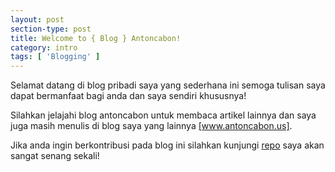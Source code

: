 ```yaml
---
layout: post
section-type: post
title: Welcome to { Blog } Antoncabon!
category: intro
tags: [ 'Blogging' ]
---
```


Selamat datang di blog pribadi saya yang sederhana ini semoga tulisan saya dapat bermanfaat bagi anda dan saya sendiri khususnya!

Silahkan jelajahi blog antoncabon untuk membaca artikel lainnya dan saya juga masih menulis di blog saya yang lainnya <a href="http://www.antoncabon.us" target="\_blank">[www.antoncabon.us]</a>.

Jika anda ingin berkontribusi pada blog ini silahkan kunjungi <a href="https://github.com/antoncbn" target="\_blank">repo</a> saya akan sangat senang sekali!

